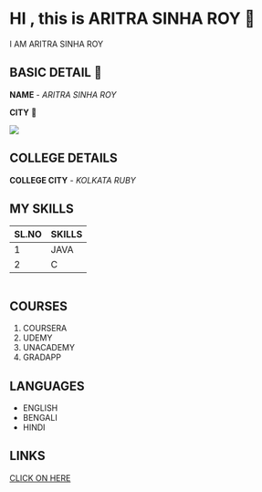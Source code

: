 # HI , this is ARITRA SINHA ROY 👋
I AM ARITRA SINHA ROY

## BASIC DETAIL 🚀
**NAME** - *ARITRA SINHA ROY* 

**CITY** 🌇

<img src="https://img.icons8.com/bubbles/100/000000/kolkata.png"/>

## COLLEGE DETAILS 
**COLLEGE CITY** - *KOLKATA RUBY*

## MY SKILLS
| SL.NO | SKILLS |
| ------| ------ |
| 1 | JAVA|
| 2 | C |




<img scr="https://github.com/AritraSinhaRoy/AritraSinhaRoy-project-day-3/blob/main/017.jpg"/>




## COURSES
1. COURSERA
2. UDEMY
3. UNACADEMY
4. GRADAPP

## LANGUAGES 
* ENGLISH
* BENGALI
* HINDI

## LINKS 
[CLICK ON HERE](facebook.com/aritra.sinharoy.96)

